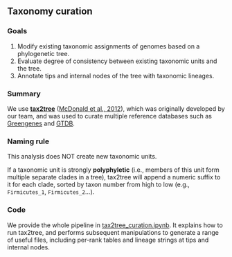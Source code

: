 ## Taxonomy curation

### Goals

1. Modify existing taxonomic assignments of genomes based on a phylogenetic tree.
2. Evaluate degree of consistency between existing taxonomic units and the tree.
3. Annotate tips and internal nodes of the tree with taxonomic lineages.

### Summary

We use [**tax2tree**](https://github.com/biocore/tax2tree) ([McDonald et al., 2012](https://www.nature.com/articles/ismej2011139)), which was originally developed by our team, and was used to curate multiple reference databases such as [Greengenes](http://qiime.org/home_static/dataFiles.html) and [GTDB](http://gtdb.ecogenomic.org/).

### Naming rule

This analysis does NOT create new taxonomic units.

If a taxonomic unit is strongly **polyphyletic** (i.e., members of this unit form multiple separate clades in a tree), tax2tree will append a numeric suffix to it for each clade, sorted by taxon number from high to low (e.g., `Firmicutes_1`, `Firmicutes_2`...).


### Code

We provide the whole pipeline in [tax2tree_curation.ipynb](../code/notebooks/tax2tree_curation.ipynb). It explains how to run tax2tree, and performs subsequent manipulations to generate a range of useful files, including per-rank tables and lineage strings at tips and internal nodes.
